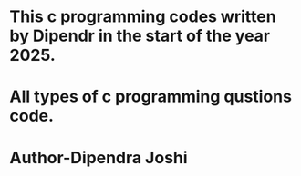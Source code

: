 # This c programming codes written by Dipendr in the start of the year 2025.
# All types of c programming qustions code.
# Author-Dipendra Joshi
